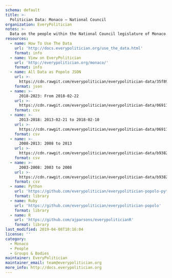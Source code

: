 ```yaml
---
schema: default
title: >-
  Politician Data: Monaco — National Council
organization: EveryPolitician
notes: >-
  Data on the people within the National Council legislature of Monaco.
resources:
  - name: How To Use The Data
    url: 'http://docs.everypolitician.org/use_the_data.html'
    format: info
  - name: View on EveryPolitician
    url: 'http://everypolitician.org/monaco/'
    format: info
  - name: All Data as Popolo JSON
    url: >-
      https://cdn.rawgit.com/everypolitician/everypolitician-data/35f89376dfafe8602e681497d64db6bbd63bf9ab/data/Monaco/Council/ep-popolo-v1.0.json
    format: json
  - name: >-
      2018-2023: From 2018-02-22
    url: >-
      https://cdn.rawgit.com/everypolitician/everypolitician-data/069111fe7a1a05e2654394b31de220e89c63c677/data/Monaco/Council/term-2018.csv
    format: csv
  - name: >-
      2013-2018: 2013-02-21 to 2018-02-10
    url: >-
      https://cdn.rawgit.com/everypolitician/everypolitician-data/069111fe7a1a05e2654394b31de220e89c63c677/data/Monaco/Council/term-2013.csv
    format: csv
  - name: >-
      2008-2013: 2008 to 2013
    url: >-
      https://cdn.rawgit.com/everypolitician/everypolitician-data/b938225498433b7483a295a97c332f505625f19c/data/Monaco/Council/term-2008.csv
    format: csv
  - name: >-
      2003-2008: 2003 to 2008
    url: >-
      https://cdn.rawgit.com/everypolitician/everypolitician-data/b938225498433b7483a295a97c332f505625f19c/data/Monaco/Council/term-2003.csv
    format: csv
  - name: Python
    url: 'https://github.com/everypolitician/everypolitician-popolo-python'
    format: library
  - name: Ruby
    url: 'https://github.com/everypolitician/everypolitician-popolo'
    format: library
  - name: R
    url: 'https://github.com/ajparsons/everypoliticianR'
    format: library
last_modified: 2019-04-08T10:16:04
license: ''
category:
  - Monaco
  - People
  - Groups & Bodies
maintainer: EveryPolitician
maintainer_email: team@everypolitician.org
more_info: http://docs.everypolitician.org
---
```

